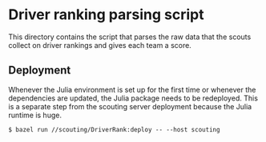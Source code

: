 # Driver ranking parsing script

This directory contains the script that parses the raw data that the scouts
collect on driver rankings and gives each team a score.

## Deployment

Whenever the Julia environment is set up for the first time or whenever the
dependencies are updated, the Julia package needs to be redeployed. This is a
separate step from the scouting server deployment because the Julia runtime is
huge.

```console
$ bazel run //scouting/DriverRank:deploy -- --host scouting
```
